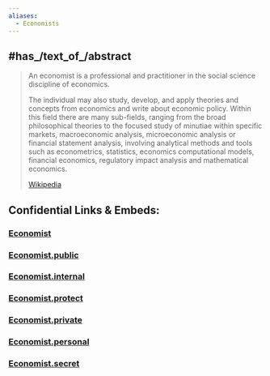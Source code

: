 ```yaml
---
aliases:
  - Economists
---
```


## #has_/text_of_/abstract 

> An economist is a professional and practitioner in the social science discipline of economics.
>
> The individual may also study, develop, and apply theories and concepts from economics and write about economic policy. Within this field there are many sub-fields, ranging from the broad philosophical theories to the focused study of minutiae within specific markets, macroeconomic analysis, microeconomic analysis or financial statement analysis, involving analytical methods and tools such as econometrics, statistics, economics computational models, financial economics, regulatory impact analysis and mathematical economics.
>
> [Wikipedia](https://en.wikipedia.org/wiki/Economist) 


## Confidential Links & Embeds: 

### [Economist](/_Standards/bio/People/Economist.md) 

### [Economist.public](/_public/bio/People/Economist.public.md) 

### [Economist.internal](/_internal/bio/People/Economist.internal.md) 

### [Economist.protect](/_protect/bio/People/Economist.protect.md) 

### [Economist.private](/_private/bio/People/Economist.private.md) 

### [Economist.personal](/_personal/bio/People/Economist.personal.md) 

### [Economist.secret](/_secret/bio/People/Economist.secret.md)

